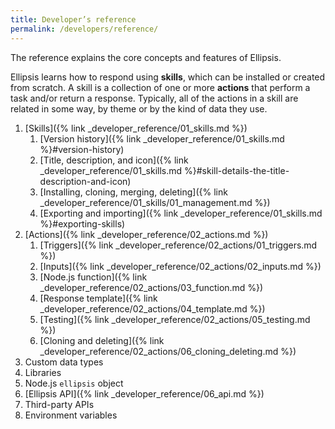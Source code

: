 ```yaml
---
title: Developer’s reference
permalink: /developers/reference/
---
```


The reference explains the core concepts and features of Ellipsis.

Ellipsis learns how to respond using **skills**, which can be installed or created from scratch. A skill is a collection of one or more **actions** that perform a task and/or return a response. Typically, all of the actions in a skill are related in some way, by theme or by the kind of data they use.

1. [Skills]({% link _developer_reference/01_skills.md %})
    1. [Version history]({% link _developer_reference/01_skills.md %}#version-history)
    2. [Title, description, and icon]({% link _developer_reference/01_skills.md %}#skill-details-the-title-description-and-icon)
    3. [Installing, cloning, merging, deleting]({% link _developer_reference/01_skills/01_management.md %})
    4. [Exporting and importing]({% link _developer_reference/01_skills.md %}#exporting-skills)
2. [Actions]({% link _developer_reference/02_actions.md %})
    1. [Triggers]({% link _developer_reference/02_actions/01_triggers.md %})
    2. [Inputs]({% link _developer_reference/02_actions/02_inputs.md %})
    3. [Node.js function]({% link _developer_reference/02_actions/03_function.md %})
    4. [Response template]({% link _developer_reference/02_actions/04_template.md %})
    5. [Testing]({% link _developer_reference/02_actions/05_testing.md %})
    6. [Cloning and deleting]({% link _developer_reference/02_actions/06_cloning_deleting.md %})
3. Custom data types
4. Libraries
5. Node.js `ellipsis` object
6. [Ellipsis API]({% link _developer_reference/06_api.md %})
7. Third-party APIs
8. Environment variables
